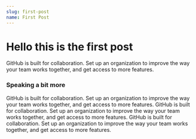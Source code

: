 ```yaml
---
slug: first-post
name: First Post
---
```


# Hello this is the first post

GitHub is built for collaboration. Set up an organization to improve the way your team works together, and get access to more features.

### Speaking a bit more 

GitHub is built for collaboration. Set up an organization to improve the way your team works together, and get access to more features. GitHub is built for collaboration. Set up an organization to improve the way your team works together, and get access to more features. GitHub is built for collaboration. Set up an organization to improve the way your team works together, and get access to more features.

